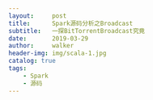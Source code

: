 ```yaml
---
layout:     post
title:      Spark源码分析之Broadcast
subtitle:   一探BitTorrentBroadcast究竟
date:       2019-03-29
author:     walker
header-img: img/scala-1.jpg
catalog: true
tags:
    - Spark
    - 源码
---
```

